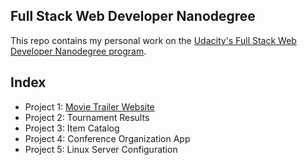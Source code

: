 ## Full Stack Web Developer Nanodegree

This repo contains my personal work on the <a href="https://www.udacity.com/course/nd004">Udacity's Full Stack Web Developer Nanodegree program</a>.

## Index

* Project 1: <a href="https://github.com/rosariomgomez/FullStackWebDev/tree/master/project1/programming_foundations/lesson3/movies">Movie Trailer Website</a>
* Project 2: Tournament Results
* Project 3: Item Catalog
* Project 4: Conference Organization App
* Project 5: Linux Server Configuration